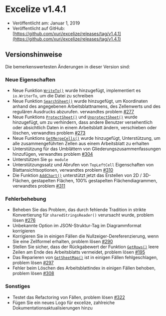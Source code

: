# Excelize v1.4.1

* Veröffentlicht am: Januar 1, 2019
* Veröffentlicht auf GitHub: [https://github.com/xuri/excelize/releases/tag/v1.4.1](https://github.com/xuri/excelize/releases/tag/v1.4.1)

## Versionshinweise

Die bemerkenswertesten Änderungen in dieser Version sind:

### Neue Eigenschaften

* Neue Funktion [`WriteTo()`](https://pkg.go.dev/github.com/360EntSecGroup-Skylar/excelize@v1.4.1#File.WriteTo) wurde hinzugefügt, implementiert es `io.WriterTo`, um die Datei zu schreiben
* Neue Funktion [`SearchSheet()`](https://pkg.go.dev/github.com/360EntSecGroup-Skylar/excelize@v1.4.1#File.SearchSheet) wurde hinzugefügt, um Koordinaten anhand des angegebenen Arbeitsblattnamens, des Zellenwerts und des regulären Ausdrucks abzurufen. verwandtes problem [#277](https://github.com/xuri/excelize/issues/277)
* Neue Funktions [`ProtectSheet()`](https://pkg.go.dev/github.com/360EntSecGroup-Skylar/excelize@v1.4.1#File.ProtectSheet) und [`UnprotectSheet()`](https://pkg.go.dev/github.com/360EntSecGroup-Skylar/excelize@v1.4.1#File.UnprotectSheet) wurde hinzugefügt, um zu verhindern, dass andere Benutzer versehentlich oder absichtlich Daten in einem Arbeitsblatt ändern, verschieben oder löschen, verwandtes problem [#273](https://github.com/xuri/excelize/issues/273)
* Neue Funktions [`GetMergeCells()`](https://pkg.go.dev/github.com/360EntSecGroup-Skylar/excelize@v1.4.1#File.GetMergeCells) wurde hinzugefügt, Unterstützung, um alle zusammengeführten Zellen aus einem Arbeitsblatt zu erhalten
* Unterstützung für das Umblättern von Gliederungszusammenfassungen hinzufügen, verwandtes problem [#304](https://github.com/xuri/excelize/issues/304)
* Unterstützen Sie `go module`
* Unterstützungssatz und Abrufen von `TopLeftCell` Eigenschaften von Blattansichtsoptionen, verwandtes problem [#310](https://github.com/xuri/excelize/issues/310)
* Die Funktion [`AddChart()`](https://pkg.go.dev/github.com/360EntSecGroup-Skylar/excelize@v1.4.1#File.AddChart) unterstützt jetzt das Erstellen von 2D / 3D-Flächen, gestapelten Flächen, 100% gestapelten Flächendiagrammen, verwandtes problem [#311](https://github.com/xuri/excelize/issues/311)

### Fehlerbehebung

* Beheben Sie das Problem, das durch fehlende Tradition in strikte Konvertierung für `sharedStringsReader()` verursacht wurde, problem lösen [#276](https://github.com/xuri/excelize/issues/276)
* Unbekannte Option im JSON-Struktur-Tag im Diagrammformat korrigieren
* Korrigieren Sie in einigen Fällen die Nullzeiger-Dereferenzierung, wenn Sie eine Zellformel erhalten, problem lösen [#290](https://github.com/xuri/excelize/issues/290)
* Stellen Sie sicher, dass der Rückgabewert der Funktion [`GetRows()`](https://pkg.go.dev/github.com/360EntSecGroup-Skylar/excelize@v1.4.1#File.GetRows) leere Zeilen am Ende des Arbeitsblatts vermeidet, problem lösen [#195](https://github.com/xuri/excelize/issues/195)
* Das Reparieren von [`GetSheetMap()`](https://pkg.go.dev/github.com/360EntSecGroup-Skylar/excelize@v1.4.1#File.GetSheetMap) ist in einigen Fällen fehlgeschlagen, problem lösen [#297](https://github.com/xuri/excelize/issues/297)
* Fehler beim Löschen des Arbeitsblattindex in einigen Fällen behoben, problem lösen [#308](https://github.com/xuri/excelize/issues/308)

### Sonstiges

* Testet das Refactoring von Fällen, problem lösen [#322](https://github.com/xuri/excelize/issues/322)
* Fügen Sie ein neues Logo für excelize, zahlreiche Dokumentationsaktualisierungen hinzu
